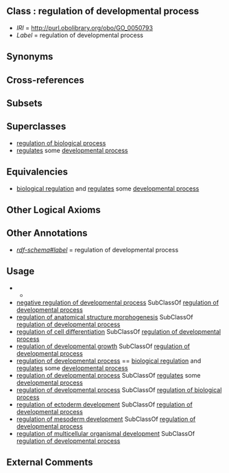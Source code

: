 
## Class : regulation of developmental process

 * *IRI* = http://purl.obolibrary.org/obo/GO_0050793
 * *Label* = regulation of developmental process

## Synonyms


## Cross-references


## Subsets


## Superclasses

 * [regulation of biological process](../../GO/89/GO_0050789.md)
 * [regulates](../../RO/11/RO_0002211.md) some [developmental process](../../GO/02/GO_0032502.md)

## Equivalencies

 * [biological regulation](../../GO/07/GO_0065007.md) and [regulates](../../RO/11/RO_0002211.md) some [developmental process](../../GO/02/GO_0032502.md)

## Other Logical Axioms


## Other Annotations

 * *[rdf-schema#label](../../el/rdf-schema#label.md)* = regulation of developmental process

## Usage

 * -
 * [negative regulation of developmental process](../../GO/93/GO_0051093.md) SubClassOf [regulation of developmental process](../../GO/93/GO_0050793.md)
 * [regulation of anatomical structure morphogenesis](../../GO/03/GO_0022603.md) SubClassOf [regulation of developmental process](../../GO/93/GO_0050793.md)
 * [regulation of cell differentiation](../../GO/95/GO_0045595.md) SubClassOf [regulation of developmental process](../../GO/93/GO_0050793.md)
 * [regulation of developmental growth](../../GO/38/GO_0048638.md) SubClassOf [regulation of developmental process](../../GO/93/GO_0050793.md)
 * [regulation of developmental process](../../GO/93/GO_0050793.md) == [biological regulation](../../GO/07/GO_0065007.md) and [regulates](../../RO/11/RO_0002211.md) some [developmental process](../../GO/02/GO_0032502.md)
 * [regulation of developmental process](../../GO/93/GO_0050793.md) SubClassOf [regulates](../../RO/11/RO_0002211.md) some [developmental process](../../GO/02/GO_0032502.md)
 * [regulation of developmental process](../../GO/93/GO_0050793.md) SubClassOf [regulation of biological process](../../GO/89/GO_0050789.md)
 * [regulation of ectoderm development](../../GO/83/GO_2000383.md) SubClassOf [regulation of developmental process](../../GO/93/GO_0050793.md)
 * [regulation of mesoderm development](../../GO/80/GO_2000380.md) SubClassOf [regulation of developmental process](../../GO/93/GO_0050793.md)
 * [regulation of multicellular organismal development](../../GO/26/GO_2000026.md) SubClassOf [regulation of developmental process](../../GO/93/GO_0050793.md)

## External Comments

